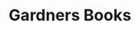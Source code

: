 ---
title: Gardners Books
member_url: https://www.gardners.com/
country: United-Kingdom
series: ["country"] 
tags: ["members"]
categories: ["Ebook distributors"]
summary: "the largest book wholesaler in the UK, and large ebook distributor."
press:
active: true
layout: post
showReadTime: false
showDate: false
permalink: ""
date: 
--- 
